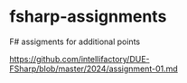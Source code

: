 # fsharp-assignments
F# assigments for additional points

https://github.com/intellifactory/DUE-FSharp/blob/master/2024/assignment-01.md
